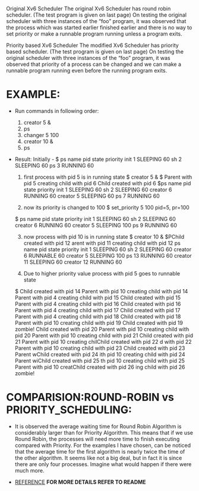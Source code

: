 Original Xv6 Scheduler
The original Xv6 Scheduler has round
robin scheduler.
(The test program is given on last page)
On testing the original scheduler with
three instances of the “foo” program, it
was observed that the process which
was started earlier finished earlier and
there is no way to set priority or make a
runnable program running unless a
program exits.

Priority based Xv6 Scheduler
The modified Xv6 Scheduler has priority
based scheduler.
(The test program is given on last page)
On testing the original scheduler with
three instances of the “foo” program, it
was observed that priority of a process
can be changed and we can make a
runnable program running even before
the running program exits.


EXAMPLE:
========

+ Run commands in following order:
  1. creator 5 &
  2. ps
  3. changer 5 100
  4. creator 10 &
  5. ps



+ Result:
	Initially - 
	$ ps 
	name 	 pid 	 state 	 	 priority 
	init 	 1 	 SLEEPING 	 60
	sh 	 2 	 SLEEPING 	 60
	ps 	 3 	 RUNNING 	 60

  1. first process with pid 5 is in running state
  	$ creator 5 &
	$ Parent with pid 5 creating child with pid 6
		Child created with pid 6
	$ps
	name 	 pid 	 state 	 	 priority 
	init 	 1 	 SLEEPING 	 60
	sh 	 2 	 SLEEPING 	 60
	creator 	 6 	 RUNNING 	 60
	creator 	 5 	 SLEEPING 	 60
	ps 	 7 	 RUNNING 	 60

  2. now its priority is changed to 100
  	$ set_priority 5 100
	pid=5, pr=100

	$ ps
	name 	 pid 	 state 	 	 priority 
	init 	 1 	 SLEEPING 	 60
	sh 	 2 	 SLEEPING 	 60
	creator 	 6 	 RUNNING 	 60
	creator 	 5 	 SLEEPING 	 100
	ps 	 9 	 RUNNING 	 60

  3. now process with pid 10 is in running state
  	$ creator 10 &
	$PChild created with pid 12
	 arent with pid 11 creating child with pid 12
	ps
	name 	 pid 	 state 	 	 priority 
	init 	 1 	 SLEEPING 	 60
	sh 	 2 	 SLEEPING 	 60
	creator 	 6 	 RUNNABLE 	 60
	creator 	 5 	 SLEEPING 	 100
	ps 	 13 	 RUNNING 	 60
	creator 	 11 	 SLEEPING 	 60
	creator 	 12 	 RUNNING 	 60

  4. Due to higher priority value process with pid 5 goes to runnable state

  	$ Child created with pid 14
	Parent with pid 10 creating child with pid 14
	Parent with pid 4 creating child with pid 15
	Child created with pid 15
	Parent with pid 4 creating child with pid 16
	Child created with pid 16
	Parent with pid 4 creating child with pid 17
	Child created with pid 17
	Parent with pid 4 creating child with pid 18
	Child created with pid 18
	Parent with pid 10 creating child with pid 19
	Child created with pid 19
	zombie!
	Child created with pid 20
	Parent with pid 10 creating child with pid 20
	Parent with pid 10 creating child with pid 21
	Child created with pid 21
	Parent with pid 10 creating chilChild created with pid 22
	d with pid 22
	Parent with pid 10 creating child with pid 23
	Child created with pid 23
	Parent wChild created with pid 24
	ith pid 10 creating child with pid 24
	Parent wiChild created with pid 25
	th pid 10 creating child with pid 25
	Parent with pid 10 creatChild created with pid 26
	ing child with pid 26
	zombie!


COMPARISION:ROUND-ROBIN vs PRIORITY_SCHEDULING:
===============================================

+ It is observed the average waiting time
for Round Robin Algorithm is considerably larger than
for Priority Algorithm. This means that if we use Round
Robin, the processes will need more time to finish
executing compared with Priority. For the examples I
have chosen, can be noticed that the average time for
the first algorithm is nearly twice the time of the other
algorithm. It seems like not a big deal, but in fact it is
since there are only four processes. Imagine what
would happen if there were much more.

+ [REFERENCE](http://www.ijcsi.org/papers/IJCSI-11-3-1-175-181.pdf)
**FOR MORE DETAILS REFER TO README**
